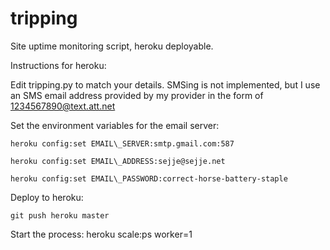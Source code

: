 tripping
========

Site uptime monitoring script, heroku deployable.


Instructions for heroku:

Edit tripping.py to match your details. SMSing is not implemented, but I use an SMS email address provided by my provider in the form of 1234567890@text.att.net

Set the environment variables for the email server:

    heroku config:set EMAIL\_SERVER:smtp.gmail.com:587

    heroku config:set EMAIL\_ADDRESS:sejje@sejje.net

    heroku config:set EMAIL\_PASSWORD:correct-horse-battery-staple


Deploy to heroku:

    git push heroku master

Start the process:
    heroku scale:ps worker=1
